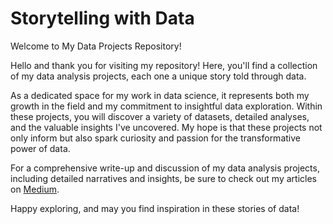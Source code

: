 # Storytelling with Data
Welcome to My Data Projects Repository!

Hello and thank you for visiting my repository! Here, you'll find a collection of my data analysis projects, each one a unique story told through data. 

As a dedicated space for my work in data science, it represents both my growth in the field and my commitment to insightful data exploration.
Within these projects, you will discover a variety of datasets, detailed analyses, and the valuable insights I've uncovered. My hope is that these projects not only inform but also spark curiosity and passion for the transformative power of data.

For a comprehensive write-up and discussion of my data analysis projects, including detailed narratives and insights, be sure to check out my articles on [Medium](https://medium.com/@guerrarony1997).

Happy exploring, and may you find inspiration in these stories of data!
